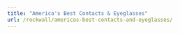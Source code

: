 ```yaml
---
title: "America's Best Contacts & Eyeglasses"
url: /rockwall/americas-best-contacts-and-eyeglasses/
---
```

